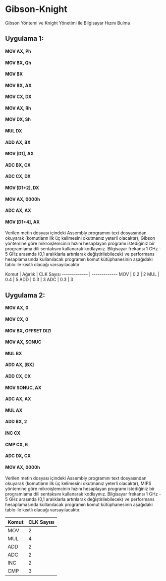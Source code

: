 # Gibson-Knight
Gibson Yöntemi ve Knight Yönetimi ile Bilgisayar Hızını Bulma

## Uygulama 1: 
#### MOV AX, Ph
#### MOV BX, Qh
#### MOV BX
#### MOV BX, AX
#### MOV CX, DX
#### MOV AX, Rh
#### MOV DX, Sh
#### MUL DX
#### ADD AX, BX
#### MOV [D1], AX
#### ADC BX, CX
#### ADC CX, DX
#### MOV [D1+2], DX
#### MOV AX, 0000h
#### ADC AX, AX
#### MOV [D1+4], AX

Verilen metin dosyası içindeki Assembly programını text 
dosyasından okuyarak (komutların ilk üç kelimesini okutmanız 
yeterli olacaktır), Gibson yöntemine göre mikroişlemcinin hızını 
hesaplayan programı istediğiniz bir programlama dili sentaksını 
kullanarak kodlayınız. Bilgisayar frekansı 1 GHz - 5 GHz arasında 
(0,1 aralıklarla artırılarak değiştirilebilecek) ve performans 
hesaplamasında kullanılacak programın komut kütüphanesinin aşağıdaki 
tablo ile kısıtlı olacağı varsayılacaktır

Komut  | Ağırlık | CLK Sayısı
------------- | -------------
MOV  | 0.2 | 2
MUL  | 0.4 | 5
ADD | 0.3 | 3
ADC  | 0.3 | 3

## Uygulama 2: 

#### MOV AX, 0
#### MOV CX, 0
#### MOV BX, OFFSET DIZI
#### MOV AX, SONUC
#### MUL BX
#### ADD AX, [BX]
#### ADD CX, CX
#### MOV SONUC, AX
#### ADC AX, AX
#### MUL AX
#### ADD BX, 2
#### INC CX
#### CMP CX, 6
#### ADC DX, CX
#### MOV AX, 0000h

Verilen metin dosyası içindeki Assembly programını text dosyasından 
okuyarak (komutların ilk üç kelimesini okutmanız yeterli olacaktır), 
MIPS yöntemine göre mikroişlemcinin hızını hesaplayan programı istediğiniz 
bir programlama dili sentaksını kullanarak kodlayınız. Bilgisayar frekansı 
1 GHz - 5 GHz arasında (0,1 aralıklarla artırılarak değiştirilebilecek) ve 
performans hesaplamasında kullanılacak programın komut kütüphanesinin aşağıdaki 
tablo ile kısıtlı olacağı varsayılacaktır. 

Komut  | CLK Sayısı
------------- | -------------
MOV | 2
MUL | 4
ADD | 2
ADC  | 2
INC  | 2
CMP  | 3

